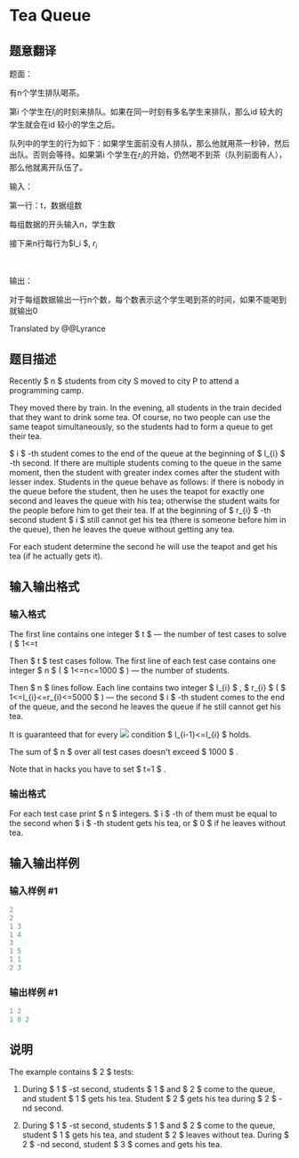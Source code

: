 # Tea Queue

## 题意翻译

题面：

有n个学生排队喝茶。

第i 个学生在$l_i$的时刻来排队。如果在同一时刻有多名学生来排队，那么id 较大的学生就会在id 较小的学生之后。

队列中的学生的行为如下：如果学生面前没有人排队，那么他就用茶一秒钟，然后出队。否则会等待。如果第i 个学生在$r_i$的开始，仍然喝不到茶（队列前面有人），那么他就离开队伍了。

输入：

第一行：t，数据组数

每组数据的开头输入n，学生数

接下来n行每行为$l_i $, $r_i$

​

输出：

对于每组数据输出一行n个数，每个数表示这个学生喝到茶的时间，如果不能喝到就输出0

Translated by @@Lyrance

## 题目描述

Recently $ n $ students from city S moved to city P to attend a programming camp.

They moved there by train. In the evening, all students in the train decided that they want to drink some tea. Of course, no two people can use the same teapot simultaneously, so the students had to form a queue to get their tea.

$ i $ -th student comes to the end of the queue at the beginning of $ l_{i} $ -th second. If there are multiple students coming to the queue in the same moment, then the student with greater index comes after the student with lesser index. Students in the queue behave as follows: if there is nobody in the queue before the student, then he uses the teapot for exactly one second and leaves the queue with his tea; otherwise the student waits for the people before him to get their tea. If at the beginning of $ r_{i} $ -th second student $ i $ still cannot get his tea (there is someone before him in the queue), then he leaves the queue without getting any tea.

For each student determine the second he will use the teapot and get his tea (if he actually gets it).

## 输入输出格式

### 输入格式

The first line contains one integer $ t $ — the number of test cases to solve ( $ 1<=t

Then $ t $ test cases follow. The first line of each test case contains one integer $ n $ ( $ 1<=n<=1000 $ ) — the number of students.

Then $ n $ lines follow. Each line contains two integer $ l_{i} $ , $ r_{i} $ ( $ 1<=l_{i}<=r_{i}<=5000 $ ) — the second $ i $ -th student comes to the end of the queue, and the second he leaves the queue if he still cannot get his tea.

It is guaranteed that for every ![](https://cdn.luogu.com.cn/upload/vjudge_pic/CF920B/748ee9e1ae91d0e555bb85d14ee499f01d330017.png) condition $ l_{i-1}<=l_{i} $ holds.

The sum of $ n $ over all test cases doesn't exceed $ 1000 $ .

Note that in hacks you have to set $ t=1 $ .

### 输出格式

For each test case print $ n $ integers. $ i $ -th of them must be equal to the second when $ i $ -th student gets his tea, or $ 0 $ if he leaves without tea.

## 输入输出样例

### 输入样例 #1

```cpp
2
2
1 3
1 4
3
1 5
1 1
2 3

```
### 输出样例 #1

```cpp
1 2 
1 0 2 

```
## 说明

The example contains $ 2 $ tests:

1. During $ 1 $ -st second, students $ 1 $ and $ 2 $ come to the queue, and student $ 1 $ gets his tea. Student $ 2 $ gets his tea during $ 2 $ -nd second.

2. During $ 1 $ -st second, students $ 1 $ and $ 2 $ come to the queue, student $ 1 $ gets his tea, and student $ 2 $ leaves without tea. During $ 2 $ -nd second, student $ 3 $ comes and gets his tea.

